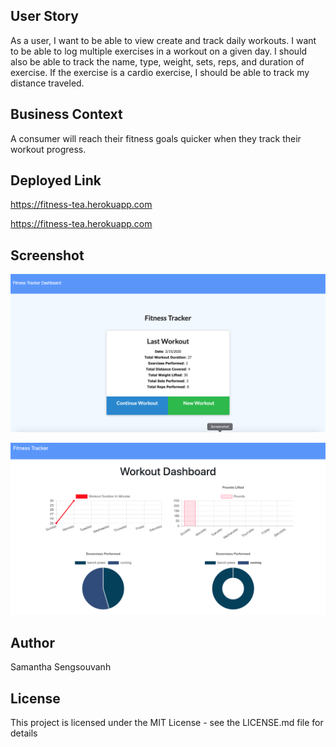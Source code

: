 ## User Story

As a user, I want to be able to view create and track daily workouts. I want to be able to log multiple exercises in a workout on a given day. I should also be able to track the name, type, weight, sets, reps, and duration of exercise. If the exercise is a cardio exercise, I should be able to track my distance traveled.

## Business Context

A consumer will reach their fitness goals quicker when they track their workout progress.

## Deployed Link
https://fitness-tea.herokuapp.com

https://fitness-tea.herokuapp.com


## Screenshot

![UI SCREENSHOT](./public/assets/fitnesstracker.png)

![UI SCREENSHOT](./public/assets/fitnesstracker2.png)

## Author

Samantha Sengsouvanh

## License

This project is licensed under the MIT License - see the LICENSE.md file for details